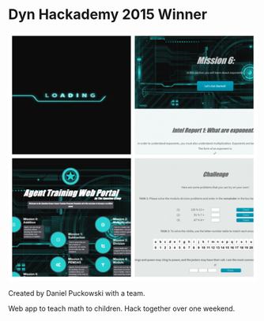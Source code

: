 # Dyn Hackademy 2015 Winner

![Demo Image](https://github.com/puckowski/hackademy2015/blob/master/demo/Demo%20Image%201.jpg)

Created by Daniel Puckowski with a team.

Web app to teach math to children. Hack together over one weekend.
